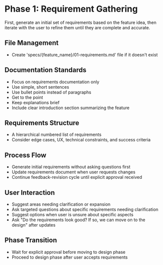 # Phase 1: Requirement Gathering

First, generate an initial set of requirements based on the feature idea, then iterate with the user to refine them until they are complete and accurate.

## File Management
- Create 'specs/{feature_name}/01-requirements.md' file if it doesn't exist

## Documentation Standards
- Focus on requirements documentation only
- Use simple, short sentences
- Use bullet points instead of paragraphs
- Get to the point
- Keep explanations brief
- Include clear introduction section summarizing the feature

## Requirements Structure
- A hierarchical numbered list of requirements
- Consider edge cases, UX, technical constraints, and success criteria

## Process Flow
- Generate initial requirements without asking questions first
- Update requirements document when user requests changes
- Continue feedback-revision cycle until explicit approval received

## User Interaction
- Suggest areas needing clarification or expansion
- Ask targeted questions about specific requirements needing clarification
- Suggest options when user is unsure about specific aspects
- Ask "Do the requirements look good? If so, we can move on to the design" after updates

## Phase Transition
- Wait for explicit approval before moving to design phase
- Proceed to design phase after user accepts requirements
